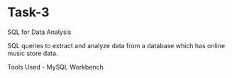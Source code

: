 # Task-3
SQL for Data Analysis

SQL queries to extract and analyze data from a database which has online music store data.

Tools Used - MySQL Workbench
